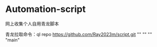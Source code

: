 # Automation-script
网上收集个人自用青龙脚本

青龙拉取命令：ql repo https://github.com/Ray2023m/script.git "" "" "" "main"
